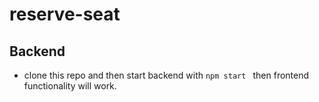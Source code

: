 # reserve-seat
## Backend 
- clone this repo and then start backend with ```npm start ``` then frontend functionality will work.
